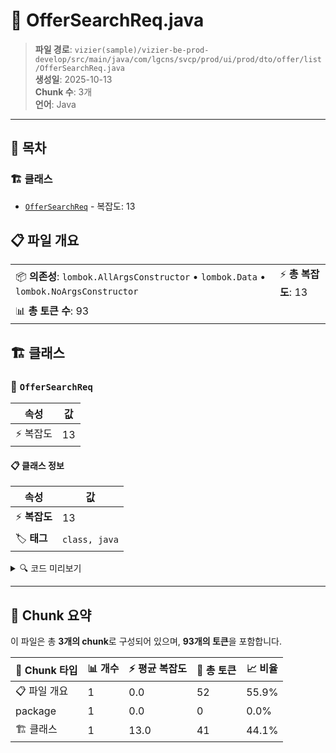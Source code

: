 # 📄 OfferSearchReq.java

> **파일 경로**: `vizier(sample)/vizier-be-prod-develop/src/main/java/com/lgcns/svcp/prod/ui/prod/dto/offer/list/OfferSearchReq.java`  
> **생성일**: 2025-10-13  
> **Chunk 수**: 3개  
> **언어**: Java
---

## 📑 목차

### 🏗️ 클래스
- [`OfferSearchReq`](#class-offersearchreq) - 복잡도: 13

## 📋 파일 개요

| | |
|--|--|
| 📦 **의존성**: `lombok.AllArgsConstructor` • `lombok.Data` • `lombok.NoArgsConstructor` | ⚡ **총 복잡도**: 13 |
| 📊 **총 토큰 수**: 93 |  |



## 🏗️ 클래스

### <a id="class-offersearchreq"></a>🎯 `OfferSearchReq`

| 속성 | 값 |
|------|----|
| ⚡ 복잡도 | 13 |



#### 📋 클래스 정보

| 속성 | 값 |
|------|----|
| ⚡ **복잡도** | 13 || 📍 **라인 범위** | 10-10 |
| 🏷️ **태그** | `class, java` |

<details>
<summary>🔍 코드 미리보기</summary>

```java
public class OfferSearchReq {
    private String objCode;
    private String objName;
    private String itemCode;
    private boolean onlyValidDtm;
    private Integer page;
    private Integer size;

    public OfferSearchReq(String objCode, String objName, String itemCode) {
        this.objCode = objCode;
        this.objName = objName;
        this.itemCode = itemCode;
    }
}...
```

**Chunk 정보**
- 🆔 **ID**: `6bc008af60a8`
- 📍 **라인**: 10-10
- 📊 **토큰**: 41
- 🏷️ **태그**: `class, java`

</details>

---





## 🧩 Chunk 요약

이 파일은 총 **3개의 chunk**로 구성되어 있으며, **93개의 토큰**을 포함합니다.

| 🧩 Chunk 타입 | 📊 개수 | ⚡ 평균 복잡도 | 📝 총 토큰 | 📈 비율 |
|---------------|--------|-------------|----------|--------|
| 📋 파일 개요 | 1 | 0.0 | 52 | 55.9% |
| package | 1 | 0.0 | 0 | 0.0% |
| 🏗️ 클래스 | 1 | 13.0 | 41 | 44.1% |


